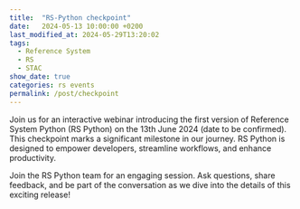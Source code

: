 ```yaml
---
title:  "RS-Python checkpoint"
date:   2024-05-13 10:00:00 +0200
last_modified_at: 2024-05-29T13:20:02
tags:
  - Reference System
  - RS
  - STAC
show_date: true
categories: rs events
permalink: /post/checkpoint
---
```

Join us for an interactive webinar introducing the first version of Reference System Python (RS Python) on the 13th June 2024 (date to be confirmed). This checkpoint marks a significant milestone in our journey. RS Python is designed to empower developers, streamline workflows, and enhance productivity.

Join the RS Python team for an engaging session. Ask questions, share feedback, and be part of the conversation as we dive into the details of this exciting release!


